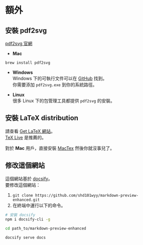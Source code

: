 # 額外
## 安裝 pdf2svg
[pdf2svg 官網](http://www.cityinthesky.co.uk/opensource/pdf2svg/)  
* **Mac**  
```bash
brew install pdf2svg
```  
* **Windows**  
Windows 下的可執行文件可以在 [GitHub](https://github.com/jalios/pdf2svg-windows) 找到。  
你需要添加 `pdf2svg.exe` 到你的系統路徑。    


* **Linux**   
很多 Linux 下的包管理工具都提供 `pdf2svg` 的安裝。  

## 安裝 LaTeX distribution  
請查看 [Get LaTeX 網站](https://www.latex-project.org/get/)。  
[TeX Live](http://www.tug.org/texlive/) 是推薦的。  

對於 **Mac** 用戶，直接安裝 [MacTex](https://www.tug.org/mactex) 然後你就沒事兒了。     


## 修改這個網站  
這個網站基於 [docsify](https://docsify.js.org/#/)。     
要修改這個網站：  

1. `git clone https://github.com/shd101wyy/markdown-preview-enhanced.git`  
2. 在終端中運行以下的命令。   

```bash
# 安裝 docsify  
npm i docsify-cli -g

cd path_to/markdown-preview-enhanced  

docsify serve docs  
```

